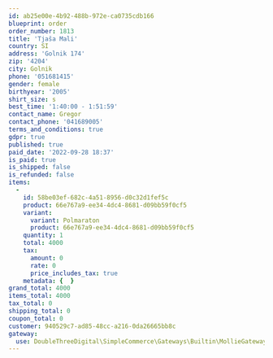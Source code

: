 ```yaml
---
id: ab25e00e-4b92-488b-972e-ca0735cdb166
blueprint: order
order_number: 1813
title: 'Tjaša Mali'
country: SI
address: 'Golnik 174'
zip: '4204'
city: Golnik
phone: '051681415'
gender: female
birthyear: '2005'
shirt_size: s
best_time: '1:40:00 - 1:51:59'
contact_name: Gregor
contact_phone: '041689005'
terms_and_conditions: true
gdpr: true
published: true
paid_date: '2022-09-28 18:37'
is_paid: true
is_shipped: false
is_refunded: false
items:
  -
    id: 58be03ef-682c-4a51-8956-d0c32d1fef5c
    product: 66e767a9-ee34-4dc4-8681-d09bb59f0cf5
    variant:
      variant: Polmaraton
      product: 66e767a9-ee34-4dc4-8681-d09bb59f0cf5
    quantity: 1
    total: 4000
    tax:
      amount: 0
      rate: 0
      price_includes_tax: true
    metadata: {  }
grand_total: 4000
items_total: 4000
tax_total: 0
shipping_total: 0
coupon_total: 0
customer: 940529c7-ad85-48cc-a216-0da26665bb8c
gateway:
  use: DoubleThreeDigital\SimpleCommerce\Gateways\Builtin\MollieGateway
---
```


